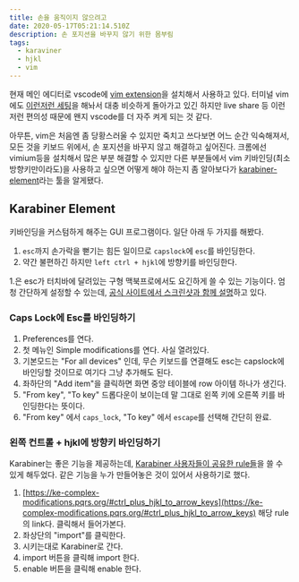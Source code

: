 ```yaml
---
title: 손을 움직이지 않으려고
date: 2020-05-17T05:21:14.510Z
description: 손 포지션을 바꾸지 않기 위한 몸부림
tags:
  - karaviner
  - hjkl
  - vim
---
```

현재 메인 에디터로 vscode에 [vim extension](https://marketplace.visualstudio.com/items?itemName=vscodevim.vim)을 설치해서 사용하고 있다. 터미널 vim에도 [이런저런 세팅](https://github.com/sehyunchung/dotfiles/blob/master/nvim/init.vim)을 해놔서 대충 비슷하게 돌아가고 있긴 하지만 live share 등 이런저런 편의성 때문에 왠지 vscode를 더 자주 켜게 되는 것 같다.

아무튼, vim은 처음엔 좀 당황스러울 수 있지만 죽치고 쓰다보면 어느 순간 익숙해져서, 모든 것을 키보드 위에서, 손 포지션을 바꾸지 않고 해결하고 싶어진다. 크롬에선 vimium등을 설치해서 많은 부분 해결할 수 있지만 다른 부분들에서 vim 키바인딩(최소 방향키만이라도)을 사용하고 싶으면 어떻게 해야 하는지 좀 알아보다가 [karabiner-element](https://karabiner-elements.pqrs.org/)라는 툴을 알게됐다.

## Karabiner Element
키바인딩을 커스텀하게 해주는 GUI 프로그램이다. 일단 아래 두 가지를 해봤다.

1. `esc`까지 손가락을 뻗기는 힘든 일이므로 `capslock`에 `esc`를 바인딩한다.
1. 약간 불편하긴 하지만 `left ctrl + hjkl`에 방향키를 바인딩한다.

1.은 esc가 터치바에 달려있는 구형 맥북프로에서도 요긴하게 쓸 수 있는 기능이다. 엄청 간단하게 설정할 수 있는데, [공식 사이트에서 스크린샷과 함께 설명](https://karabiner-elements.pqrs.org/docs/manual/configuration/configure-simple-modifications/)하고 있다.

### Caps Lock에 Esc를 바인딩하기

1. Preferences를 연다.
1. 첫 메뉴인 Simple modifications를 연다. 사실 열려있다.
1. 기본모드는 "For all devices" 인데, 무슨 키보드를 연결해도 esc는 capslock에 바인딩할 것이므로 여기다 그냥 추가해도 된다.
1. 좌하단의 "Add item"을 클릭하면 화면 중앙 테이블에 row 아이템 하나가 생긴다.
1. "From key", "To key" 드롭다운이 보이는데 말 그대로 왼쪽 키에 오른쪽 키를 바인딩한다는 뜻이다.
1. "From key" 에서 `caps_lock`, "To key" 에서 `escape`를 선택해 간단히 완료.

### 왼쪽 컨트롤 + hjkl에 방향키 바인딩하기
Karabiner는 좋은 기능을 제공하는데, [Karabiner 사용자들이 공유한 rule들](https://ke-complex-modifications.pqrs.org/)을 쓸 수 있게 해두었다. 같은 기능을 누가 만들어놓은 것이 있어서 사용하기로 했다.

1. [https://ke-complex-modifications.pqrs.org/#ctrl_plus_hjkl_to_arrow_keys](https://ke-complex-modifications.pqrs.org/#ctrl_plus_hjkl_to_arrow_keys) 해당 rule의 link다. 클릭해서 들어가본다.
1. 좌상단의 "import"를 클릭한다.
1. 시키는대로 Karabiner로 간다.
1. import 버튼을 클릭해 import 한다.
1. enable 버튼을 클릭해 enable 한다.

